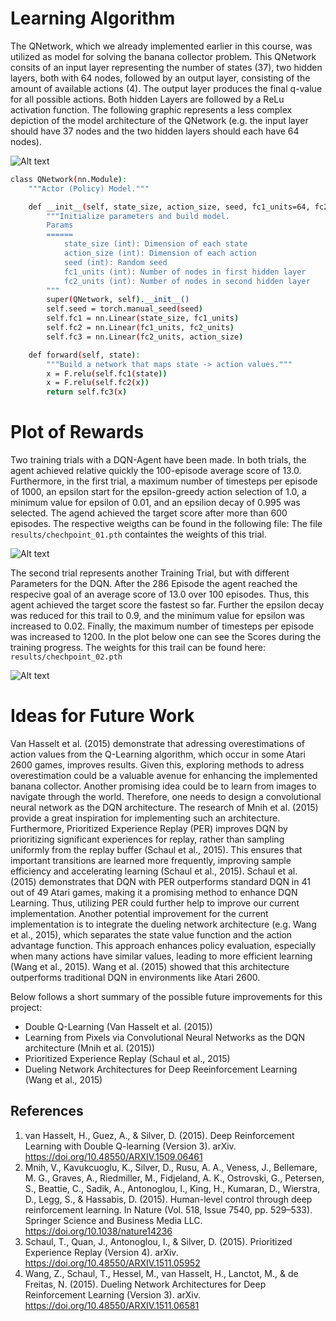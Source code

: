 # Learning Algorithm

The QNetwork, which we already implemented earlier in this course, was utilized as model for solving the banana collector problem. This QNetwork consits of an input layer representing the number of states (37), two hidden layers, both with 64 nodes, followed by an output layer, consisting of the amount of available actions (4). The output layer produces the final q-value for all possible actions. Both hidden Layers are followed by a ReLu activation function. The following graphic represents a less complex depiction of the model architecture of the QNetwork (e.g. the input layer should have 37 nodes and the two hidden layers should each have 64 nodes).

![Alt text](results/model_architecture.png)



```bash
class QNetwork(nn.Module):
    """Actor (Policy) Model."""

    def __init__(self, state_size, action_size, seed, fc1_units=64, fc2_units=64):
        """Initialize parameters and build model.
        Params
        ======
            state_size (int): Dimension of each state
            action_size (int): Dimension of each action
            seed (int): Random seed
            fc1_units (int): Number of nodes in first hidden layer
            fc2_units (int): Number of nodes in second hidden layer
        """
        super(QNetwork, self).__init__()
        self.seed = torch.manual_seed(seed)
        self.fc1 = nn.Linear(state_size, fc1_units)
        self.fc2 = nn.Linear(fc1_units, fc2_units)
        self.fc3 = nn.Linear(fc2_units, action_size)

    def forward(self, state):
        """Build a network that maps state -> action values."""
        x = F.relu(self.fc1(state))
        x = F.relu(self.fc2(x))
        return self.fc3(x)

```

# Plot of Rewards

Two training trials with a DQN-Agent have been made. In both trials, the agent achieved relative quickly the 100-episode average score of 13.0. Furthermore, in the first trial, a maximum number of timesteps per episode of 1000, an epsilon start for the epsilon-greedy action selection of 1.0, a minimum value for epsilon of 0.01, and an epsilion decay of 0.995 was selected. The agend achieved the target score after more than 600 episodes. The respective weigths can be found in the following file: The file `results/chechpoint_01.pth` containtes the weights of this trial.

![Alt text](results/training_scores_trial_01.png)

The second trial represents another Training Trial, but with different Parameters for the DQN. After the 286 Episode the agent reached the respecive goal of an average score of 13.0 over 100 episodes. Thus, this agent achieved the target score the fastest so far. Further the epsilon decay was reduced for this trail to 0.9, and the minimum value for epsilon was increased to 0.02. Finally, the maximum number of timesteps per episode was increased to 1200. In the plot below one can see the Scores during the training progress. The weights for this trail can be found here: `results/chechpoint_02.pth`

![Alt text](results/training_scores_trial_02.png)

# Ideas for Future Work

Van Hasselt et al. (2015) demonstrate that adressing overestimations of action values from the Q-Learning algorithm, which occur in some Atari 2600 games, improves results. Given this, exploring methods to adress overestimation could be a valuable avenue for enhancing the implemented banana collector. Another promising idea could be to learn from images to navigate through the world. Therefore, one needs to design a convolutional neural network as the DQN architecture. The research of Mnih et al. (2015) provide a great inspiration for implementing such an architecture. Furthermore, Prioritized Experience Replay (PER) improves DQN by prioritizing significant experiences for replay, rather than sampling uniformly from the replay buffer (Schaul et al., 2015). This ensures that important transitions are learned more frequently, improving sample efficiency and accelerating learning (Schaul et al., 2015). Schaul et al. (2015) demonstrates that DQN with PER outperforms standard DQN in 41 out of 49 Atari games, making it a promising method to enhance DQN Learning. Thus, utilizing PER could further help to improve our current implementation. Another potential improvement for the current implementation is to integrate the dueling network architecture (e.g. Wang et al., 2015), which separates the state value function and the action advantage function. This approach enhances policy evaluation, especially when many actions have similar values, leading to more efficient learning (Wang et al., 2015). Wang et al. (2015) showed that this architecture outperforms traditional DQN in environments like Atari 2600.

Below follows a short summary of the possible future improvements for this project:
- Double Q-Learning (Van Hasselt et al. (2015))
- Learning from Pixels via Convolutional Neural Networks as the DQN architecture (Mnih et al. (2015))
- Prioritized Experience Replay (Schaul et al., 2015)
- Dueling Network Architectures for Deep Reeinforcement Learning (Wang et al., 2015)

## References
1. van Hasselt, H., Guez, A., & Silver, D. (2015). Deep Reinforcement Learning with Double Q-learning (Version 3). arXiv. https://doi.org/10.48550/ARXIV.1509.06461
2. Mnih, V., Kavukcuoglu, K., Silver, D., Rusu, A. A., Veness, J., Bellemare, M. G., Graves, A., Riedmiller, M., Fidjeland, A. K., Ostrovski, G., Petersen, S., Beattie, C., Sadik, A., Antonoglou, I., King, H., Kumaran, D., Wierstra, D., Legg, S., & Hassabis, D. (2015). Human-level control through deep reinforcement learning. In Nature (Vol. 518, Issue 7540, pp. 529–533). Springer Science and Business Media LLC. https://doi.org/10.1038/nature14236 
3. Schaul, T., Quan, J., Antonoglou, I., & Silver, D. (2015). Prioritized Experience Replay (Version 4). arXiv. https://doi.org/10.48550/ARXIV.1511.05952
4. Wang, Z., Schaul, T., Hessel, M., van Hasselt, H., Lanctot, M., & de Freitas, N. (2015). Dueling Network Architectures for Deep Reinforcement Learning (Version 3). arXiv. https://doi.org/10.48550/ARXIV.1511.06581